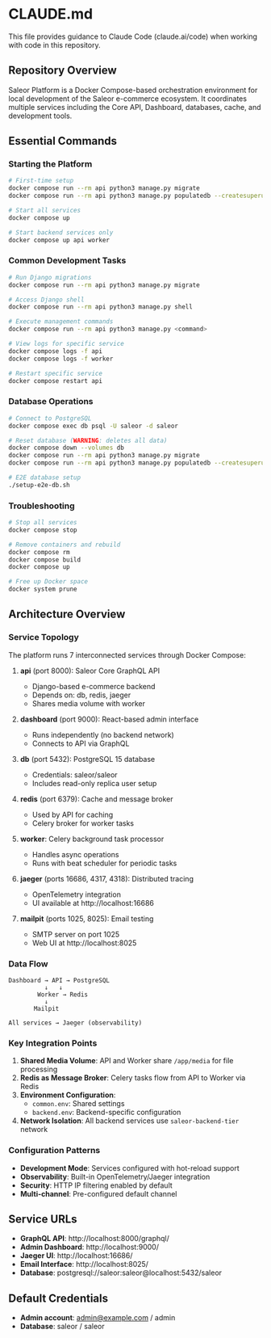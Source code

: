 # CLAUDE.md

This file provides guidance to Claude Code (claude.ai/code) when working with code in this repository.

## Repository Overview

Saleor Platform is a Docker Compose-based orchestration environment for local development of the Saleor e-commerce ecosystem. It coordinates multiple services including the Core API, Dashboard, databases, cache, and development tools.

## Essential Commands

### Starting the Platform
```bash
# First-time setup
docker compose run --rm api python3 manage.py migrate
docker compose run --rm api python3 manage.py populatedb --createsuperuser

# Start all services
docker compose up

# Start backend services only
docker compose up api worker
```

### Common Development Tasks
```bash
# Run Django migrations
docker compose run --rm api python3 manage.py migrate

# Access Django shell
docker compose run --rm api python3 manage.py shell

# Execute management commands
docker compose run --rm api python3 manage.py <command>

# View logs for specific service
docker compose logs -f api
docker compose logs -f worker

# Restart specific service
docker compose restart api
```

### Database Operations
```bash
# Connect to PostgreSQL
docker compose exec db psql -U saleor -d saleor

# Reset database (WARNING: deletes all data)
docker compose down --volumes db
docker compose run --rm api python3 manage.py migrate
docker compose run --rm api python3 manage.py populatedb --createsuperuser

# E2E database setup
./setup-e2e-db.sh
```

### Troubleshooting
```bash
# Stop all services
docker compose stop

# Remove containers and rebuild
docker compose rm
docker compose build
docker compose up

# Free up Docker space
docker system prune
```

## Architecture Overview

### Service Topology
The platform runs 7 interconnected services through Docker Compose:

1. **api** (port 8000): Saleor Core GraphQL API
   - Django-based e-commerce backend
   - Depends on: db, redis, jaeger
   - Shares media volume with worker

2. **dashboard** (port 9000): React-based admin interface
   - Runs independently (no backend network)
   - Connects to API via GraphQL

3. **db** (port 5432): PostgreSQL 15 database
   - Credentials: saleor/saleor
   - Includes read-only replica user setup

4. **redis** (port 6379): Cache and message broker
   - Used by API for caching
   - Celery broker for worker tasks

5. **worker**: Celery background task processor
   - Handles async operations
   - Runs with beat scheduler for periodic tasks

6. **jaeger** (ports 16686, 4317, 4318): Distributed tracing
   - OpenTelemetry integration
   - UI available at http://localhost:16686

7. **mailpit** (ports 1025, 8025): Email testing
   - SMTP server on port 1025
   - Web UI at http://localhost:8025

### Data Flow
```
Dashboard → API → PostgreSQL
          ↓   ↓
        Worker → Redis
          ↓
       Mailpit

All services → Jaeger (observability)
```

### Key Integration Points

1. **Shared Media Volume**: API and Worker share `/app/media` for file processing
2. **Redis as Message Broker**: Celery tasks flow from API to Worker via Redis
3. **Environment Configuration**: 
   - `common.env`: Shared settings
   - `backend.env`: Backend-specific configuration
4. **Network Isolation**: All backend services use `saleor-backend-tier` network

### Configuration Patterns

- **Development Mode**: Services configured with hot-reload support
- **Observability**: Built-in OpenTelemetry/Jaeger integration
- **Security**: HTTP IP filtering enabled by default
- **Multi-channel**: Pre-configured default channel

## Service URLs

- **GraphQL API**: http://localhost:8000/graphql/
- **Admin Dashboard**: http://localhost:9000/
- **Jaeger UI**: http://localhost:16686/
- **Email Interface**: http://localhost:8025/
- **Database**: postgresql://saleor:saleor@localhost:5432/saleor

## Default Credentials

- **Admin account**: admin@example.com / admin
- **Database**: saleor / saleor